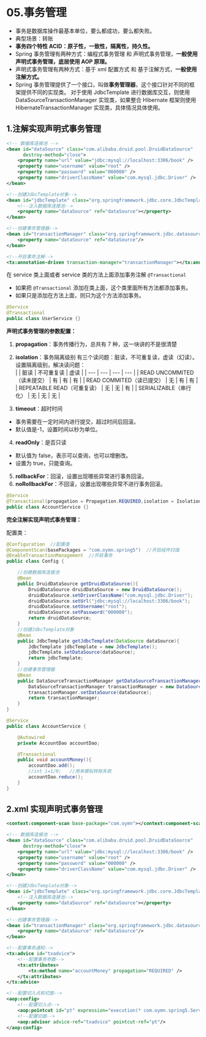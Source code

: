 # 05.事务管理

- 事务是数据库操作最基本单位，要么都成功，要么都失败。
- 典型场景：转账
- **事务四个特性 ACID：原子性，一致性，隔离性，持久性。**
- Spring 事务管理有两种方式：编程式事务管理 和 声明式事务管理，**一般使用声明式事务管理，底层使用 AOP 原理。**
- 声明式事务管理有两种方式：基于 xml 配置方式 和 基于注解方式，**一般使用注解方式。**
- Spring 事务管理提供了一个接口，叫做**事务管理器**，这个接口针对不同的框架提供不同的实现类。
  对于使用 JdbcTemplate 进行数据库交互，则使用 DataSourceTransactionManager 实现类，如果整合 Hibernate 框架则使用 HibernateTransactionManager 实现类，具体情况具体使用。

## 1.注解实现声明式事务管理

```xml
<!-- 数据库连接池 -->
<bean id="dataSource" class="com.alibaba.druid.pool.DruidDataSource"
      destroy-method="close">
    <property name="url" value="jdbc:mysql://localhost:3306/book" />
    <property name="username" value="root" />
    <property name="password" value="000000" />
    <property name="driverClassName" value="com.mysql.jdbc.Driver" />
</bean>

<!--创建JdbcTemplate对象-->
<bean id="jdbcTemplate" class="org.springframework.jdbc.core.JdbcTemplate">
    <!--注入数据库连接池-->
    <property name="dataSource" ref="dataSource"></property>
</bean>

<!--创建事务管理器-->
<bean id="transactionManager" class="org.springframework.jdbc.datasource.DataSourceTransactionManager">
    <property name="dataSource" ref="dataSource"/>
</bean>

<!--开启事务注解-->
<tx:annotation-driven transaction-manager="transactionManager"></tx:annotation-driven>
```

在 service 类上面或者 service 类的方法上面添加事务注解 `@Transactional`

- 如果把 `@Transactional` 添加在类上面，这个类里面所有方法都添加事务。
- 如果只是添加在方法上面，则只为这个方法添加事务。

```java
@Service
@Transactional
public class UserService {}
```

**声明式事务管理的参数配置：**

1. **propagation**：事务传播行为，总共有 7 种，这一块讲的不是很清楚
2. **isolation**：事务隔离级别
   有三个读问题：脏读，不可重复读，虚读（幻读）。
   设置隔离级别，解决读问题：  
   | | 脏读 | 不可重复读 | 虚读 |
   | --- | --- | --- | --- |
   | READ UNCOMMITED（读未提交） | 有 | 有 | 有 |
   | READ COMMITED（读已提交） | 无 | 有 | 有 |
   | REPEATABLE READ（可重复读） | 无 | 无 | 有 |
   | SERIALIZABLE（串行化） | 无 | 无 | 无 |

3. **timeout**：超时时间

- 事务需要在一定时间内进行提交，超过时间后回滚。
- 默认值是-1，设置时间以秒为单位。

4. **readOnly**：是否只读

- 默认值为 false，表示可以查询，也可以增删改。
- 设置为 true，只能查询。

5. **rollbackFor**：回滚，设置出现哪些异常进行事务回滚。
6. **noRollbackFor**：不回滚，设置出现哪些异常不进行事务回滚。

```java
@Service
@Transactional(propagation = Propagation.REQUIRED,isolation = Isolation.READ_COMMITTED)
public class AccountService {}
```

**完全注解实现声明式事务管理：**

配置类：

```java
@Configuration  //配置类
@ComponentScan(basePackages = "com.oymn.spring5")  //开启组件扫描
@EnableTransactionManagement  //开启事务
public class Config {

    //创建数据库连接池
    @Bean
    public DruidDataSource getDruidDataSource(){
        DruidDataSource druidDataSource = new DruidDataSource();
        druidDataSource.setDriverClassName("com.mysql.jdbc.Driver");
        druidDataSource.setUrl("jdbc:mysql://localhost:3306/book");
        druidDataSource.setUsername("root");
        druidDataSource.setPassword("000000");
        return druidDataSource;
    }
    //创建JdbcTemplate对象
    @Bean
    public JdbcTemplate getJdbcTemplate(DataSource dataSource){
        JdbcTemplate jdbcTemplate = new JdbcTemplate();
        jdbcTemplate.setDataSource(dataSource);
        return jdbcTemplate;
    }
    //创建事务管理器
    @Bean
    public DataSourceTransactionManager getDataSourceTransactionManager(DataSource dataSource){
        DataSourceTransactionManager transactionManager = new DataSourceTransactionManager();
        transactionManager.setDataSource(dataSource);
        return transactionManager;
    }
}
```

```java
@Service
public class AccountService {

    @Autowired
    private AccountDao accountDao;

    @Transactional
    public void accountMoney(){
        accountDao.add();
        //int i=1/0;   //用来模拟转账失败
        accountDao.reduce();
    }
}
```

## 2.xml 实现声明式事务管理

```xml
<context:component-scan base-package="com.oymn"></context:component-scan>

<!-- 数据库连接池 -->
<bean id="dataSource" class="com.alibaba.druid.pool.DruidDataSource"
      destroy-method="close">
    <property name="url" value="jdbc:mysql://localhost:3306/book" />
    <property name="username" value="root" />
    <property name="password" value="000000" />
    <property name="driverClassName" value="com.mysql.jdbc.Driver" />
</bean>

<!--创建JdbcTemplate对象-->
<bean id="jdbcTemplate" class="org.springframework.jdbc.core.JdbcTemplate">
    <!--注入数据库连接池-->
    <property name="dataSource" ref="dataSource"></property>
</bean>

<!--创建事务管理器-->
<bean id="transactionManager" class="org.springframework.jdbc.datasource.DataSourceTransactionManager">
    <property name="dataSource" ref="dataSource"/>
</bean>

<!--配置事务通知-->
<tx:advice id="txadvice">
    <!--配置事务参数-->
    <tx:attributes>
        <tx:method name="accountMoney" propagation="REQUIRED" />
    </tx:attributes>
</tx:advice>

<!--配置切入点和切面-->
<aop:config>
    <!--配置切入点-->
    <aop:pointcut id="pt" expression="execution(* com.oymn.spring5.Service.*.*(..))"/>
    <!--配置切面-->
    <aop:advisor advice-ref="txadvice" pointcut-ref="pt"/>
</aop:config>
```
